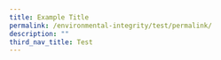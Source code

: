 ```yaml
---
title: Example Title
permalink: /environmental-integrity/test/permalink/
description: ""
third_nav_title: Test
---
```

